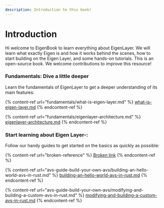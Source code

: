 ```yaml
---
description: Introduction to this book!
---
```


# Introduction

Hi welcome to EigenBook to learn everything about EigenLayer. We will learn what exactly Eigen is and how it works behind the scenes, how to start building on the Eigen Layer, and some hands-on tutorials. This is an open-source book. We welcome contributions to improve this resource!

### Fundamentals: Dive a little deeper

Learn the fundamentals of EigenLayer to get a deeper understanding of its main features:

{% content-ref url="fundamentals/what-is-eigen-layer.md" %}
[what-is-eigen-layer.md](fundamentals/what-is-eigen-layer.md)
{% endcontent-ref %}

{% content-ref url="fundamentals/eigenlayer-architecture.md" %}
[eigenlayer-architecture.md](fundamentals/eigenlayer-architecture.md)
{% endcontent-ref %}

### Start learning about Eigen Layer-:

Follow our handy guides to get started on the basics as quickly as possible:

{% content-ref url="broken-reference" %}
[Broken link](broken-reference)
{% endcontent-ref %}

{% content-ref url="avs-guide-build-your-own-avs/building-an-hello-world-avs-in-rust.md" %}
[building-an-hello-world-avs-in-rust.md](avs-guide-build-your-own-avs/building-an-hello-world-avs-in-rust.md)
{% endcontent-ref %}

{% content-ref url="avs-guide-build-your-own-avs/modifying-and-building-a-custom-avs-in-rust.md" %}
[modifying-and-building-a-custom-avs-in-rust.md](avs-guide-build-your-own-avs/modifying-and-building-a-custom-avs-in-rust.md)
{% endcontent-ref %}

